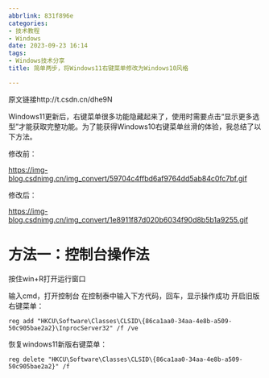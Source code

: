 ```yaml
---
abbrlink: 831f896e
categories:
- 技术教程
- Windows
date: 2023-09-23 16:14
tags:
- Windows技术分享
title: 简单两步，将Windows11右键菜单修改为Windows10风格

---
```


原文链接http://t.csdn.cn/dhe9N

Windows11更新后，右键菜单很多功能隐藏起来了，使用时需要点击“显示更多选型”才能获取完整功能。为了能获得Windows10右键菜单丝滑的体验，我总结了以下方法。

修改前：

https://img-blog.csdnimg.cn/img_convert/59704c4ffbd6af9764dd5ab84c0fc7bf.gif

修改后：

https://img-blog.csdnimg.cn/img_convert/1e8911f87d020b6034f90d8b5b1a9255.gif

# 方法一：控制台操作法

按住win+R打开运行窗口


输入cmd，打开控制台
在控制泰中输入下方代码，回车，显示操作成功
开启旧版右键菜单：

```
reg add "HKCU\Software\Classes\CLSID\{86ca1aa0-34aa-4e8b-a509-50c905bae2a2}\InprocServer32" /f /ve
```

恢复windows11新版右键菜单：

```
reg delete "HKCU\Software\Classes\CLSID\{86ca1aa0-34aa-4e8b-a509-50c905bae2a2}" /f
```


